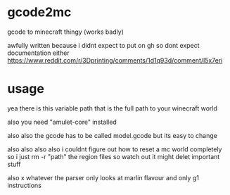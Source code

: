 # gcode2mc
gcode to minecraft thingy (works badly)

awfully written because i didnt expect to put on gh so dont expect documentation either
https://www.reddit.com/r/3Dprinting/comments/1d1q93d/comment/l5x7eri

# usage 
yea there is this variable path that is the full path to your winecraft world

also you need "amulet-core" installed

also also the gcode has to be called model.gcode but its easy to change

also also also also i couldnt figure out how to reset a mc world completely so i just rm -r "path" the region files so watch out it might delet important stuff

also x whatever the parser only looks at marlin flavour and only g1 instructions
